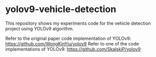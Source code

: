 # yolov9-vehicle-detection

This repository shows my experiments code for the vehicle detection project using YOLOv9 algorithm.

Refer to the original paper code implementation of YOLOv9: https://github.com/WongKinYiu/yolov9
Refer to one of the code implementations of YOLOv9: https://github.com/SkalskiP/yolov9
